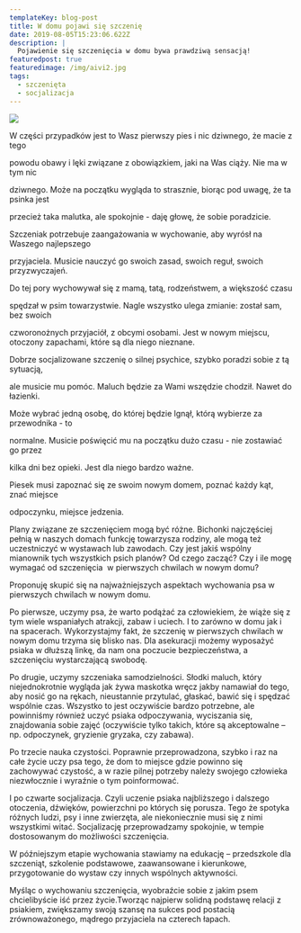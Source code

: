 ```yaml
---
templateKey: blog-post
title: W domu pojawi się szczenię
date: 2019-08-05T15:23:06.622Z
description: |
  Pojawienie się szczenięcia w domu bywa prawdziwą sensacją! 
featuredpost: true
featuredimage: /img/aivi2.jpg
tags:
  - szczenięta
  - socjalizacja
---
```

![](/img/20190421_110901.jpg)

W części przypadków jest to Wasz pierwszy pies i nic dziwnego, że macie z tego

powodu obawy i lęki związane z obowiązkiem, jaki na Was ciąży. Nie ma w tym nic

dziwnego. Może na początku wygląda to strasznie, biorąc pod uwagę, że ta psinka jest

przecież taka malutka, ale spokojnie - daję głowę, że sobie poradzicie.

Szczeniak potrzebuje zaangażowania w wychowanie, aby wyrósł na Waszego najlepszego

przyjaciela. Musicie nauczyć go swoich zasad, swoich reguł, swoich przyzwyczajeń.

Do tej pory wychowywał się z mamą, tatą, rodzeństwem, a większość czasu

spędzał w psim towarzystwie. Nagle wszystko ulega zmianie: został sam, bez swoich

czworonożnych przyjaciół, z obcymi osobami. Jest w nowym miejscu, otoczony zapachami,
 które są dla niego nieznane.

Dobrze socjalizowane szczenię o silnej psychice, szybko poradzi sobie z tą sytuacją,

ale musicie mu pomóc. Maluch będzie za Wami wszędzie chodził. Nawet do łazienki.

Może wybrać jedną osobę, do której będzie lgnął,  którą wybierze za przewodnika - to

normalne. Musicie poświęcić mu na początku dużo czasu - nie zostawiać go przez

kilka dni bez opieki. Jest dla niego bardzo ważne.

Piesek musi zapoznać się ze swoim nowym domem, poznać każdy kąt, znać miejsce

odpoczynku, miejsce jedzenia.

Plany związane ze szczenięciem mogą być różne. Bichonki najczęściej pełnią w naszych domach funkcję towarzysza rodziny, ale mogą też uczestniczyć w wystawach lub zawodach. Czy jest jakiś wspólny mianownik tych wszystkich psich planów? Od czego zacząć? Czy i ile mogę wymagać od szczenięcia  w pierwszych chwilach w nowym domu?

Proponuję skupić się na najważniejszych aspektach wychowania psa w pierwszych chwilach w nowym domu.

Po pierwsze, uczymy psa, że warto podążać za człowiekiem, że wiąże się z tym wiele wspaniałych atrakcji, zabaw i uciech. I to zarówno w domu jak i na spacerach. Wykorzystajmy fakt, że szczenię w pierwszych chwilach w nowym domu trzyma się blisko nas. Dla asekuracji możemy wyposażyć psiaka w dłuższą linkę, da nam ona poczucie bezpieczeństwa, a szczenięciu wystarczającą swobodę. 

Po drugie, uczymy szczeniaka samodzielności. Słodki maluch, który niejednokrotnie wygląda jak żywa maskotka wręcz jakby namawiał do tego, aby nosić go na rękach, nieustannie przytulać, głaskać, bawić się i spędzać wspólnie czas. Wszystko to jest oczywiście bardzo potrzebne, ale powinniśmy również uczyć psiaka odpoczywania, wyciszania się, znajdowania sobie zajęć (oczywiście tylko takich, które są akceptowalne – np. odpoczynek, gryzienie gryzaka, czy zabawa).

Po trzecie nauka czystości. Poprawnie przeprowadzona, szybko i raz na całe życie uczy psa tego, że dom to miejsce gdzie powinno się zachowywać czystość, a w razie pilnej potrzeby należy swojego człowieka niezwłocznie i wyraźnie o tym poinformować.

I po czwarte socjalizacja. Czyli uczenie psiaka najbliższego i dalszego otoczenia, dźwięków, powierzchni po których się porusza. Tego że spotyka różnych ludzi, psy i inne zwierzęta, ale niekoniecznie musi się z nimi wszystkimi witać. Socjalizację przeprowadzamy spokojnie, w tempie dostosowanym do możliwości szczenięcia.

W późniejszym etapie wychowania stawiamy na edukację – przedszkole dla szczeniąt, szkolenie podstawowe, zaawansowane i kierunkowe, przygotowanie do wystaw czy innych wspólnych aktywności.

Myśląc o wychowaniu szczenięcia, wyobraźcie sobie z jakim psem chcielibyście iść przez życie.Tworząc najpierw solidną podstawę relacji z psiakiem, zwiększamy swoją szansę na sukces pod postacią zrównoważonego, mądrego przyjaciela na czterech łapach.
